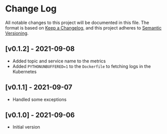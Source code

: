 # Change Log

All notable changes to this project will be documented in this file.
The format is based on [Keep a Changelog](https://keepachangelog.com/en/1.0.0/),
and this project adheres to [Semantic Versioning](https://semver.org/spec/v2.0.0.html).

## [v0.1.2] - 2021-09-08

- Added topic and service name to the metrics
- Added `PYTHONUNBUFFERED=1` to the `Dockerfile` to fetching logs in the
  Kubernetes

## [v0.1.1] - 2021-09-07

- Handled some exceptions

## [v0.1.0] - 2021-09-06

- Initial version
